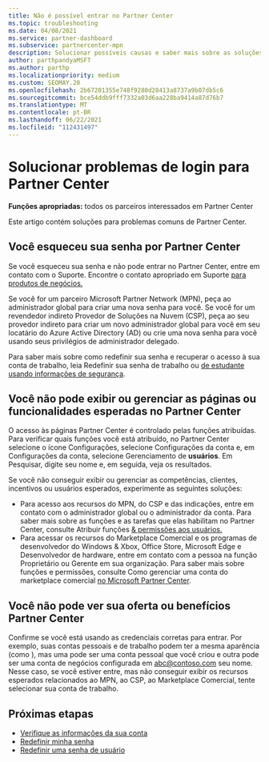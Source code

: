 ```yaml
---
title: Não é possível entrar no Partner Center
ms.topic: troubleshooting
ms.date: 04/08/2021
ms.service: partner-dashboard
ms.subservice: partnercenter-mpn
description: Solucionar possíveis causas e saber mais sobre as soluções para quando não é possível entrar no Partner Center – saiba mais sobre como redefinir senhas, verificar funções e verificar credenciais.
author: parthpandyaMSFT
ms.author: parthp
ms.localizationpriority: medium
ms.custom: SEOMAY.20
ms.openlocfilehash: 2b67201355e748f9280d28413a8737a9b07db5c6
ms.sourcegitcommit: bce54ddb9fff7332a03d6aa228ba9414a87d76b7
ms.translationtype: MT
ms.contentlocale: pt-BR
ms.lasthandoff: 06/22/2021
ms.locfileid: "112431497"
---
```

# <a name="troubleshoot-sign-in-issues-for-partner-center"></a>Solucionar problemas de login para Partner Center

**Funções apropriadas:** todos os parceiros interessados em Partner Center

Este artigo contém soluções para problemas comuns de Partner Center.

## <a name="youve-forgotten-your-password-for-partner-center"></a>Você esqueceu sua senha por Partner Center

Se você esqueceu sua senha e não pode entrar no Partner Center, entre em contato com o Suporte. Encontre o contato apropriado em Suporte [para produtos de negócios.](/microsoft-365/admin/contact-support-for-business-products)

Se você for um parceiro Microsoft Partner Network (MPN), peça ao administrador global para criar uma nova senha para você. Se você for um revendedor indireto Provedor de Soluções na Nuvem (CSP), peça ao seu provedor indireto para criar um novo administrador global para você em seu locatário do Azure Active Directory (AD) ou crie uma nova senha para você usando seus privilégios de administrador delegado.

Para saber mais sobre como redefinir sua senha e recuperar o acesso à sua conta de trabalho, leia Redefinir sua senha de trabalho ou [de estudante usando informações de segurança](/azure/active-directory/user-help/active-directory-passwords-update-your-own-password#how-to-change-your-password).

## <a name="you-cant-view-or-manage-the-expected-pages-or-capabilities-in-partner-center"></a>Você não pode exibir ou gerenciar as páginas ou funcionalidades esperadas no Partner Center

O acesso às páginas Partner Center é controlado pelas funções atribuídas. Para verificar quais funções você está atribuído, no Partner Center selecione o ícone Configurações, selecione Configurações da conta e, em Configurações da conta, selecione Gerenciamento de **usuários**. Em Pesquisar, digite seu nome e, em seguida, veja os resultados.

Se você não conseguir exibir ou gerenciar as competências, clientes, incentivos ou usuários esperados, experimente as seguintes soluções:

- Para acesso aos recursos do MPN, do CSP e das indicações, entre em contato com o administrador global ou o administrador da conta. Para saber mais sobre as funções e as tarefas que elas habilitam no Partner Center, consulte Atribuir funções [& permissões aos usuários.](permissions-overview.md)
- Para acessar os recursos do Marketplace Comercial e os programas de desenvolvedor do Windows & Xbox, Office Store, Microsoft Edge e Desenvolvedor de hardware, entre em contato com a pessoa na função Proprietário ou Gerente em sua organização. Para saber mais sobre funções e permissões, consulte Como gerenciar uma conta do marketplace comercial [no Microsoft Partner Center](/azure/marketplace/partner-center-portal/manage-account#define-user-roles-and-permissions).

## <a name="you-cant-see-your-offer-or-benefits-in-partner-center"></a>Você não pode ver sua oferta ou benefícios Partner Center

Confirme se você está usando as credenciais corretas para entrar. Por exemplo, suas contas pessoais e de trabalho podem ter a mesma aparência (como ), mas uma pode ser uma conta pessoal que você criou e outra pode ser uma conta de negócios configurada em abc@contoso.com seu nome. Nesse caso, se você estiver entre, mas não conseguir exibir os recursos esperados relacionados ao MPN, ao CSP, ao Marketplace Comercial, tente selecionar sua conta de trabalho.

## <a name="next-steps"></a>Próximas etapas

- [Verifique as informações da sua conta](verification-responses.md)
- [Redefinir minha senha](reset-my-pasword.md)
- [Redefinir uma senha de usuário](reset-a-user-password.md)